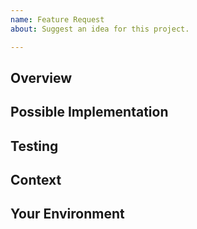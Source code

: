 ```yaml
---
name: Feature Request
about: Suggest an idea for this project.

---
```

<!--- Thank you for taking the time to open a Feature Request -->
<!--- and suggest an idea for this project! -->

<!--- Before suggesting a new feature, take a moment to look -->
<!--- through the existing Feature Requests and Pull Requests, -->
<!--- as you might be able to find that a similar idea has -->
<!--- already been considered and might even be in the works. -->

<!--- Provide a general summary of the issue in the title above. -->

## Overview
<!--- Describe your idea for a new feature in detail. -->

## Possible Implementation
<!--- Not obligatory, but suggest a possible implementation, -->
<!--- or ideas how to implement this new feature. -->

## Testing
<!--- Please describe in detail how the new feature could -->
<!--- be tested effectively.  When thinking about testing, -->
<!--- try to consider different aspects of testing e.g., -->
<!--- unit testing, integration testing and acceptance -->
<!--- testing, etc., how these can be applied to ensure -->
<!--- that the new feature has been properly tested and can -->
<!--- be maintained as part of the code base long term. -->

## Context
<!--- How lack of this feature affected you?  What are you trying -->
<!--- to solve?  What is the use case?  What alternatives have you -->
<!--- considered?  Providing context helps us come up with a -->
<!--- solution that is most useful in the real world. -->

## Your Environment
<!--- Include as many relevant details about the environment -->
<!--- to which this new feature would be applicable (e.g., -->
<!--- run under automation, executed ad-hoc, etc.), or -->
<!--- anything else of relevance about your environment -->
<!--- (e.g., your operating system, versions you current -->
<!--- run, security requirements, etc.). -->
